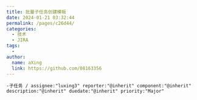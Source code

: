 ```yaml
---
title: 批量子任务创建模板
date: 2024-01-21 03:32:44
permalink: /pages/c26d44/
categories:
  - 技术
  - JIRA
tags:
  - 
author: 
  name: aXing
  link: https://github.com/08163356
---
```

```
-子任务 / assignee:"luxing3" reporter:"@inherit" component:"@inherit" description:"@inherit" duedate:"@inherit" priority:"Major"
```

<!-- more -->
